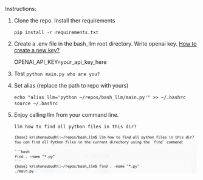 

Instructions:
1. Clone the repo. Install ther requirements
   ```
   pip install -r requirements.txt
   ```
2. Create a .env file in the bash_llm root directory. Write openai key. [How to create a new key?](https://platform.openai.com/docs/quickstart/create-and-export-an-api-key)

    OPENAI_API_KEY=your_api_key_here

3. Test `python main.py who are you?`
4. Set alias  (replace the path to repo with yours)
    ```
    echo "alias llm='python ~/repos/bash_llm/main.py'" >> ~/.bashrc
    source ~/.bashrc
    ```
5. Enjoy calling llm from your command line.
    ```
    llm how to find all python files in this dir?
    ```

    ![demo screenshot shell](./demo_screenshot.png)